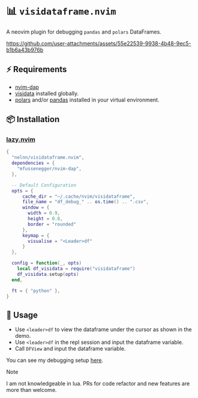 # 📊 `visidataframe.nvim`

A neovim plugin for debugging `pandas` and `polars` DataFrames.

https://github.com/user-attachments/assets/55e22539-9938-4b48-9ec5-b1b6a43b976b


## ⚡️ Requirements

- [nvim-dap](https://github.com/mfussenegger/nvim-dap)
- [visidata](https://www.visidata.org/install/) installed globally.
- [polars](https://github.com/pola-rs/polars) and/or
  [pandas](https://github.com/pandas-dev/pandas) installed in your virtual
  environment.

## 📦 Installation

### [lazy.nvim](https://github.com/folke/lazy.nvim)

```lua
{
  "nelnn/visidataframe.nvim",
  dependencies = {
    "mfussenegger/nvim-dap",
  },

  -- Default Configuration
  opts = {
      cache_dir = "~/.cache/nvim/visidataframe",
      file_name = "df_debug_" .. os.time() .. ".csv",
      window = {
        width = 0.9,
        height = 0.8,
        border = "rounded"
      },
      keymap = {
        visualise = "<Leader>df"
      }
  },

  config = function(_, opts)
    local df_visidata = require("visidataframe")
    df_visidata.setup(opts)
  end,

  ft = { "python" },
}

```

## 🚀 Usage
- Use `<leader>df` to view the dataframe under the cursor as shown in the demo.
- Use `<leader>df` in the repl session and input the dataframe variable.
- Call `DFView` and input the dataframe variable.

You can see my debugging setup [here](https://github.com/nelnn/dotfiles/blob/main/.config/nvim/lua/plugins/debugging.lua).


> [!NOTE]
> I am not knowledgeable in lua. PRs for code refactor and new features are more than welcome.
